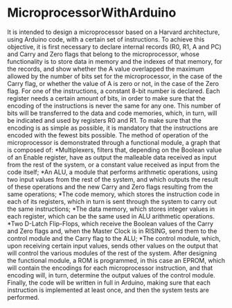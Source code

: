 # MicroprocessorWithArduino
It is intended to design a microprocessor based on a Harvard architecture, using Arduino code, with a certain set of instructions.
To achieve this objective, it is first necessary to declare internal records (R0, R1, A and PC) and Carry and Zero flags 
that belong to the microprocessor, whose functionality is to store data in memory and the indexes of that memory, for the records,
and show whether the A value overlapped the maximum allowed by the number of bits set for the microprocessor, in the case of 
the Carry flag, or whether the value of A is zero or not, in the case of the Zero flag. For one of the instructions, a constant 8-bit
number is declared.
Each register needs a certain amount of bits, in order to make sure that the encoding of the instructions is never the same for any one.
This number of bits will be transferred to the data and code memories, which, in turn, will be indicated and used by registers R0 and R1.
To make sure that the encoding is as simple as possible, it is mandatory that the instructions are encoded with the fewest bits possible.
The method of operation of the microprocessor is demonstrated through a functional module, a graph that is composed of:
*Multiplexers, filters that, depending on the Boolean value of an Enable register, have as output the malleable data received 
as input from the rest of the system, or a constant value received as input from the code itself;
*An ALU, a module that performs arithmetic operations, using two input values from the rest of the system, and which outputs the 
result of these operations and the new Carry and Zero flags resulting from the same operations;
*The code memory, which stores the instruction code in each of its registers, which in turn is sent through the system to carry 
out the same instructions;
*The data memory, which stores integer values in each register, which can be the same used in ALU arithmetic operations.
*Two D-Latch Flip-Flops, which receive the Boolean values of the Carry and Zero flags and, when the Master Clock is in RISING, 
send them to the control module and the Carry flag to the ALU;
*The control module, which, upon receiving certain input values, sends other values on the output that will control the 
various modules of the rest of the system.
After designing the functional module, a ROM is programmed, in this case an EPROM, which will contain the encodings for 
each microprocessor instruction, and that encoding will, in turn, determine the output values of the control module.
Finally, the code will be written in full in Arduino, making sure that each instruction is implemented at least once, 
and then the system tests are performed.
